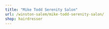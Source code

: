 ```yaml
---
title: "Mike Todd Serenity Salon"
url: /winston-salem/mike-todd-serenity-salon/
shop: hairdresser
---
```

